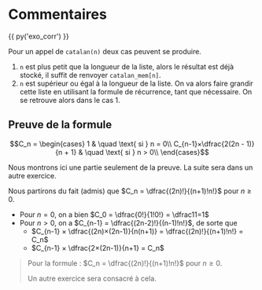 # Commentaires

{{ py('exo_corr') }}

Pour un appel de `catalan(n)` deux cas peuvent se produire.

1. `n` est plus petit que la longueur de la liste, alors le résultat est déjà stocké, il suffit de renvoyer `catalan_mem[n]`.
2. `n` est supérieur ou égal à la longueur de la liste. On va alors faire grandir cette liste en utilisant la formule de récurrence, tant que nécessaire. On se retrouve alors dans le cas 1.

## Preuve de la formule

$$C_n = \begin{cases}
1                                & \quad \text{ si } n = 0\\
C_{n-1}×\dfrac{2(2n - 1)}{n + 1}  & \quad \text{ si } n > 0\\
\end{cases}$$

Nous montrons ici une partie seulement de la preuve. La suite sera dans un autre exercice.

Nous partirons du fait (admis) que $C_n = \dfrac{(2n)!}{(n+1)!n!}$ pour $n\geqslant 0$.

- Pour $n = 0$, on a bien $C_0 = \dfrac{0!}{1!0!} = \dfrac11=1$
- Pour $n>0$, on a $C_{n-1} = \dfrac{(2n-2)!}{(n-1)!n!}$, de sorte que
    - $C_{n-1} × \dfrac{(2n)×(2n-1)}{n(n+1)} = \dfrac{(2n)!}{(n+1)!n!} = C_n$
    - $C_{n-1} × \dfrac{2×(2n-1)}{n+1} = C_n$


>Pour la formule : $C_n = \dfrac{(2n)!}{(n+1)!n!}$ pour $n\geqslant 0$.
>
>Un autre exercice sera consacré à cela.
